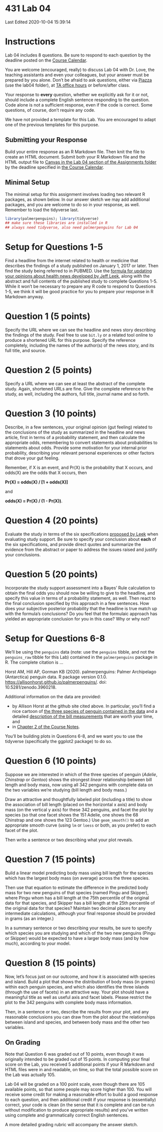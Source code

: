 431 Lab 04
================
Last Edited 2020-10-04 15:39:14

# Instructions

Lab 04 includes 8 questions. Be sure to respond to each question by the
deadline posted on the [Course
Calendar](https://thomaselove.github.io/431/calendar.html).

You are welcome (encouraged, really) to discuss Lab 04 with Dr. Love,
the teaching assistants and even your colleagues, but your answer must
be prepared by you alone. Don’t be afraid to ask questions, either via
[Piazza](https://piazza.com/case/fall2020/pqhs431) (use the lab04
folder), at [TA office
hours](https://thomaselove.github.io/431/contact.html) or before/after
class.

Your response to **every** question, whether we explicitly ask for it or
not, should include a complete English sentence responding to the
question. Code alone is not a sufficient response, even if the code is
correct. Some questions, of course, don’t require any code.

We have not provided a template for this Lab. You are encouraged to
adapt one of the previous templates for this purpose.

## Submitting your Response

Build your entire response as an R Markdown file. Then knit the file to
create an HTML document. Submit both your R Markdown file and the HTML
output file to [Canvas in the Lab 04 section of the Assignments
folder](https://canvas.case.edu) by the deadline specified in [the
Course Calendar](https://thomaselove.github.io/431/calendar.html).

## Minimal Setup

The minimal setup for this assignment involves loading two relevant R
packages, as shown below. In our answer sketch we may add additional
packages, and you are welcome to do so in your response, as well.
Remember to load the tidyverse last.

``` r
library(palmerpenguins); library(tidyverse)
## make sure these libraries are installed in R
## always need tidyverse, also need palmerpenguins for Lab 04
```

# Setup for Questions 1-5

Find a headline from the internet related to health or medicine that
describes the findings of a study published on January 1, 2017 or later.
Then find the study being referred to in PUBMED. Use the [formula for
updating your opinions about health news developed by Jeff
Leek](http://fivethirtyeight.com/features/a-formula-for-decoding-health-news/),
along with the abstract and full contents of the published study to
complete Questions 1-5. While it won’t be necessary to prepare any R
code to respond to Questions 1-5, we think it will be good practice for
you to prepare your response in R Markdown anyway.

# Question 1 (5 points)

Specify the URL where we can see the headline and news story describing
the findings of the study. Feel free to use `bit.ly` or a related tool
online to produce a shortened URL for this purpose. Specify the
reference completely, including the names of the author(s) of the news
story, and its full title, and source.

# Question 2 (5 points)

Specify a URL where we can see at least the abstract of the complete
study. Again, shortened URLs are fine. Give the complete reference to
the study, as well, including the authors, full title, journal name and
so forth.

# Question 3 (10 points)

Describe, in a few sentences, your original opinion (gut feeling)
related to the conclusions of the study as summarized in the headline
and news article, first in terms of a probability statement, and then
calculate the appropriate odds, remembering to convert statements about
probabilities to statements about odds. Provide some motivation for your
internal prior probability, describing your relevant personal
experiences or other factors that drove your gut feeling.

Remember, if X is an event, and Pr(X) is the probability that X occurs,
and odds(X) are the odds that X occurs, then

**Pr(X) = odds(X) / \[1 + odds(X)\]**

and

**odds(X) = Pr(X) / (1 - Pr(X))**.

# Question 4 (20 points)

Evaluate the study in terms of the six specifications [proposed by
Leek](http://fivethirtyeight.com/features/a-formula-for-decoding-health-news/)
when evaluating study support. Be sure to specify your conclusion about
**each** of the six specifications, and provide direct quotes and
summarize the evidence from the abstract or paper to address the issues
raised and justify your conclusions.

# Question 5 (20 points)

Incorporate the study support assessment into a Bayes’ Rule calculation
to obtain the final odds you should now be willing to give to the
headline, and specify this value in terms of a probability statement, as
well. Then react to the final conclusion specified by this approach in a
few sentences. How does your subjective posterior probability that the
headline is true match up with the formula’s conclusions? Do you feel
that the formulaic approach has yielded an appropriate conclusion for
you in this case? Why or why not?

# Setup for Questions 6-8

We’ll be using the `penguins` data (note: use the `penguins` tibble, and
not the `penguins_raw` tibble for this Lab) contained in the
`palmerpenguins` package in R. The complete citation is …

Horst AM, Hill AP, Gorman KB (2020). palmerpenguins: Palmer Archipelago
(Antarctica) penguin data. R package version 0.1.0.
<https://allisonhorst.github.io/palmerpenguins/>. doi:
10.5281/zenodo.3960218.

Additional information on the data are provided:

  - by Allison Horst at the github site cited above. In particular,
    you’ll find a nice cartoon of [the three species of penguin
    contained in the
    data](https://github.com/allisonhorst/palmerpenguins#meet-the-palmer-penguins)
    and a detailed [description of the bill
    measurements](https://github.com/allisonhorst/palmerpenguins#bill-dimensions)
    that are worth your time, and
  - in [Chapter 2 of the Course
    Notes](https://thomaselove.github.io/431-notes/looking-at-the-palmer-penguins.html).

You’ll be building plots in Questions 6-8, and we want you to use the
tidyverse (specifically the ggplot2 package) to do so.

# Question 6 (10 points)

Suppose we are interested in which of the three species of penguin
(*Adelie*, *Chinstrap* or *Gentoo*) shows the strongest *linear*
relationship between bill length and body mass, now using all 342
penguins with complete data on the two variables we’re studying (bill
length and body mass.)

Draw an attractive and thoughtfully labeled plot (including a title) to
show the association of bill length (placed on the horizontal x axis)
and body mass (on the vertical y axis) for these 342 penguins, and facet
the plot by species (so that one facet shows the 151 Adelie, one shows
the 68 Chinstrap and one shows the 123 Gentoo.) Use `geom_smooth()` to
add an appropriate smooth curve (using `lm` or `loess` or both, as you
prefer) to each facet of the plot.

Then write a sentence or two describing what your plot reveals.

# Question 7 (15 points)

Build a linear model predicting body mass using bill length for the
species which has the largest body mass (on average) across the three
species.

Then use that equation to estimate the difference in the predicted body
mass for two new penguins of that species (named Pingu and Skipper),
where Pingu whom has a bill length at the 75th percentile of the
original data for that species, and Skipper has a bill length at the
25th percentile of the original data for that species? Maintain two
decimal places for any intermediate calculations, although your final
response should be provided in grams (as an integer.)

In a summary sentence or two describing your results, be sure to specify
which species you are studying and which of the two new penguins (Pingu
or Skipper) would be expected to have a larger body mass (and by how
much), according to your model.

# Question 8 (15 points)

Now, let’s focus just on our outcome, and how it is associated with
species and island. Build a plot that shows the distribution of body
mass (in grams) within each penguin species, and which also identifies
the three islands (through the use of facets) in an attractive way. Your
plot should have a meaningful title as well as useful axis and facet
labels. Please restrict the plot to the 342 penguins with complete body
mass information.

Then, in a sentence or two, describe the results from your plot, and any
reasonable conclusions you can draw from the plot about the
relationships between island and species, and between body mass and the
other two variables.

## On Grading

Note that Question 6 was graded out of 10 points, even though it was
originally intended to be graded out of 15 points. In computing your
final score on the Lab, you received 5 additional points if your R
Markdown and HTML files were in and readable, on time, so that the total
possible score on the Lab was actually 105.

Lab 04 will be graded on a 100 point scale, even though there are 105
available points, so that some people may score higher than 100. You
will receive some credit for making a reasonable effort to build a good
response to each question, and then additional credit if your response
is (essentially) correct, your code is clean (in the sense that it is
complete and can be run without modification to produce appropriate
results) and you’ve written using complete and grammatically correct
English sentences.

A more detailed grading rubric will accompany the answer sketch.
